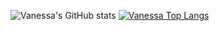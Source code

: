 ![Vanessa's GitHub stats](https://github-readme-stats.vercel.app/api?username=vanessalb08&show_icons=true&theme=midnight-purple)
[![Vanessa Top Langs](https://github-readme-stats.vercel.app/api/top-langs/?username=vanessalb08&layout=compact)](https://github.com/anuraghazra/github-readme-stats)
